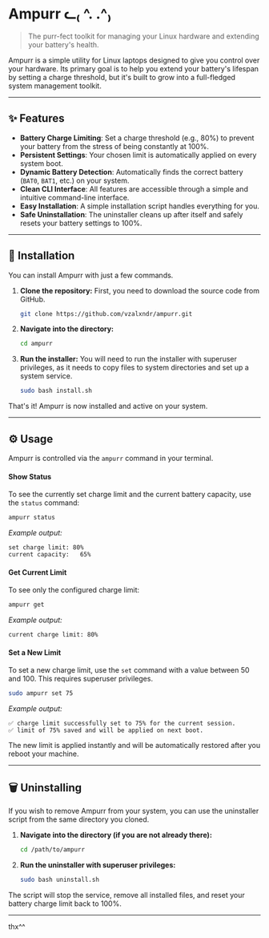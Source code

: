 # Ampurr ᓚ₍ ^. .^₎

> The purr-fect toolkit for managing your Linux hardware and extending your battery's health.

Ampurr is a simple utility for Linux laptops designed to give you control over your hardware. Its primary goal is to help you extend your battery's lifespan by setting a charge threshold, but it's built to grow into a full-fledged system management toolkit.

---

## ✨ Features

*   **Battery Charge Limiting**: Set a charge threshold (e.g., 80%) to prevent your battery from the stress of being constantly at 100%.
*   **Persistent Settings**: Your chosen limit is automatically applied on every system boot.
*   **Dynamic Battery Detection**: Automatically finds the correct battery (`BAT0`, `BAT1`, etc.) on your system.
*   **Clean CLI Interface**: All features are accessible through a simple and intuitive command-line interface.
*   **Easy Installation**: A simple installation script handles everything for you.
*   **Safe Uninstallation**: The uninstaller cleans up after itself and safely resets your battery settings to 100%.

---

## 🚀 Installation

You can install Ampurr with just a few commands.

1.  **Clone the repository:**
    First, you need to download the source code from GitHub.
    ```bash
    git clone https://github.com/vzalxndr/ampurr.git
    ```

2.  **Navigate into the directory:**
    ```bash
    cd ampurr
    ```

3.  **Run the installer:**
    You will need to run the installer with superuser privileges, as it needs to copy files to system directories and set up a system service.
    ```bash
    sudo bash install.sh
    ```

That's it! Ampurr is now installed and active on your system.

---

## ⚙️ Usage

Ampurr is controlled via the `ampurr` command in your terminal.

#### Show Status
To see the currently set charge limit and the current battery capacity, use the `status` command:
```bash
ampurr status
```
*Example output:*
```
set charge limit: 80%
current capacity:   65%
```

#### Get Current Limit
To see only the configured charge limit:
```bash
ampurr get
```
*Example output:*
```
current charge limit: 80%
```

#### Set a New Limit
To set a new charge limit, use the `set` command with a value between 50 and 100. This requires superuser privileges.
```bash
sudo ampurr set 75
```
*Example output:*
```
✅ charge limit successfully set to 75% for the current session.
✅ limit of 75% saved and will be applied on next boot.
```
The new limit is applied instantly and will be automatically restored after you reboot your machine.

---

## 🗑️ Uninstalling

If you wish to remove Ampurr from your system, you can use the uninstaller script from the same directory you cloned.

1.  **Navigate into the directory (if you are not already there):**
    ```bash
    cd /path/to/ampurr
    ```

2.  **Run the uninstaller with superuser privileges:**
    ```bash
    sudo bash uninstall.sh
    ```
The script will stop the service, remove all installed files, and reset your battery charge limit back to 100%.

---
thx^^
